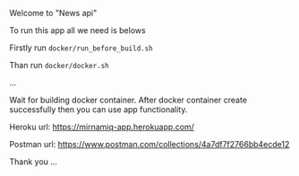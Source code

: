 Welcome to "News api"

To run this app all we need is belows

Firstly run `docker/run_before_build.sh`

Than run `docker/docker.sh`

...

Wait for building docker container. After docker container create successfully then you can use app functionality.

Heroku url: https://mirnamiq-app.herokuapp.com/

Postman url: https://www.postman.com/collections/4a7df7f2766bb4ecde12

Thank you ...

